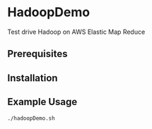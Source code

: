 # HadoopDemo

Test drive Hadoop on AWS Elastic Map Reduce

## Prerequisites

## Installation

## Example Usage

```bash
./hadoopDemo.sh

```
